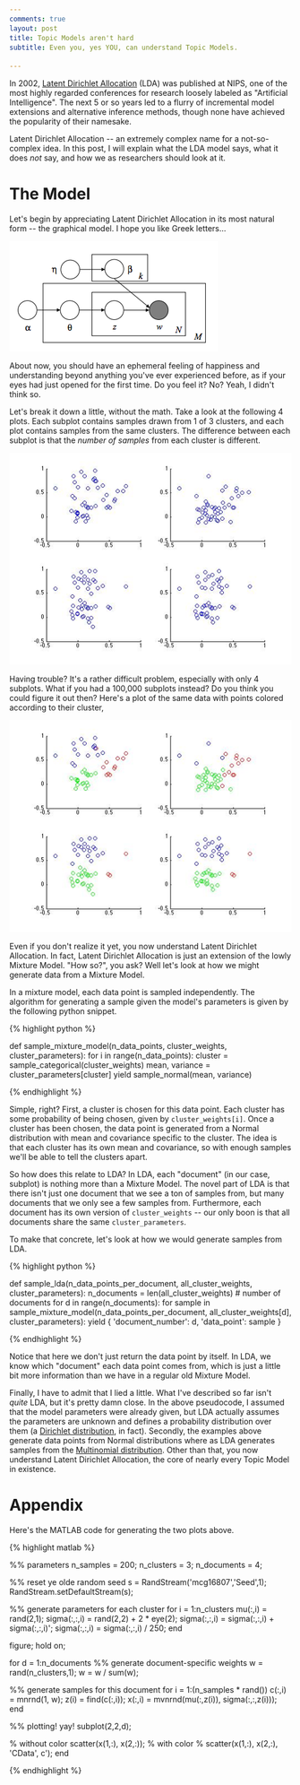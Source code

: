 ```yaml
---
comments: true
layout: post
title: Topic Models aren't hard
subtitle: Even you, yes YOU, can understand Topic Models.

---
```


  In 2002, [Latent Dirichlet Allocation][lda] (LDA) was published at NIPS, one
of the most highly regarded conferences for research loosely labeled as
"Artificial Intelligence". The next 5 or so years led to a flurry of
incremental model extensions and alternative inference methods, though none
have achieved the popularity of their namesake.

  Latent Dirichlet Allocation -- an extremely complex name for a not-so-complex
idea. In this post, I will explain what the LDA model says, what it does _not_
say, and how we as researchers should look at it.

The Model
=========

  Let's begin by appreciating Latent Dirichlet Allocation in its most natural
form -- the graphical model.  I hope you like Greek letters...

<div class="img-center">
  <img src="/assets/img/lda/graphical-model.png"></img>
</div>

  About now, you should have an ephemeral feeling of happiness and
understanding beyond anything you've ever experienced before, as if your eyes
had just opened for the first time.  Do you feel it? No? Yeah, I didn't think
so.

  Let's break it down a little, without the math.  Take a look at the following
4 plots.  Each subplot contains samples drawn from 1 of 3 clusters, and each
plot contains samples from the same clusters.  The difference between each
subplot is that the _number of samples_ from each cluster is different.

<div class="img-center">
  <img src="/assets/img/lda/gaussians-nocolor.jpg"></img>
</div>

  Having trouble?  It's a rather difficult problem, especially with only 4
subplots. What if you had a 100,000 subplots instead? Do you think you could
figure it out then?  Here's a plot of the same data with points colored
according to their cluster,

<div class="img-center">
  <img src="/assets/img/lda/gaussians-color.jpg"></img>
</div>

  Even if you don't realize it yet, you now understand Latent Dirichlet
Allocation. In fact, Latent Dirichlet Allocation is just an extension of the
lowly Mixture Model.  "How so?", you ask?  Well let's look at how we might
generate data from a Mixture Model.

  In a mixture model, each data point is sampled independently. The algorithm
for generating a sample given the model's parameters is given by the following
python snippet.

{% highlight python %}

def sample_mixture_model(n_data_points, cluster_weights, cluster_parameters):
  for i in range(n_data_points):
    cluster = sample_categorical(cluster_weights)
    mean, variance = cluster_parameters[cluster]
    yield sample_normal(mean, variance)

{% endhighlight %}

  Simple, right?  First, a cluster is chosen for this data point. Each cluster
has some probability of being chosen, given by `cluster_weights[i]`.  Once a
cluster has been chosen, the data point is generated from a Normal distribution
with mean and covariance specific to the cluster.  The idea is that each
cluster has its own mean and covariance, so with enough samples we'll be able
to tell the clusters apart.

  So how does this relate to LDA?  In LDA, each "document" (in our case,
subplot) is nothing more than a Mixture Model. The novel part of LDA is that
there isn't just one document that we see a ton of samples from, but many
documents that we only see a few samples from.  Furthermore, each document has
its own version of `cluster_weights` -- our only boon is that all documents
share the same `cluster_parameters`.

  To make that concrete, let's look at how we would generate samples from LDA.

{% highlight python %}

def sample_lda(n_data_points_per_document, all_cluster_weights, cluster_parameters):
  n_documents = len(all_cluster_weights)  # number of documents
  for d in range(n_documents):
    for sample in sample_mixture_model(n_data_points_per_document,
                                       all_cluster_weights[d],
                                       cluster_parameters):
      yield {
        'document_number': d,
        'data_point': sample
      }

{% endhighlight %}

  Notice that here we don't just return the data point by itself.  In LDA, we
know which "document" each data point comes from, which is just a little bit
more information than we have in a regular old Mixture Model.

  Finally, I have to admit that I lied a little.  What I've described so far
isn't _quite_ LDA, but it's pretty damn close.  In the above pseudocode, I
assumed that the model parameters were already given, but LDA actually
assumes the parameters are unknown and defines a probability distribution over
them (a [Dirichlet distribution][dirichlet], in fact).  Secondly, the examples
above generate data points from Normal distributions where as LDA generates
samples from the [Multinomial distribution][multinomial]. Other than that, you
now understand Latent Dirichlet Allocation, the core of nearly every Topic
Model in existence.

Appendix
========

[lda]: http://www.cs.princeton.edu/~blei/papers/BleiNgJordan2003.pdf
[multinomial]: http://en.wikipedia.org/wiki/Multinomial_distribution
[dirichlet]: http://en.wikipedia.org/wiki/Dirichlet_distribution
[gibbs]: http://www.pnas.org/content/101/suppl.1/5228.full.pdf
[spectral]: http://arxiv.org/abs/1210.7559


Here's the MATLAB code for generating the two plots above.

{% highlight matlab %}

%% parameters
n_samples = 200;
n_clusters = 3;
n_documents = 4;

%% reset ye olde random seed
s = RandStream('mcg16807','Seed',1);
RandStream.setDefaultStream(s);

%% generate parameters for each cluster
for i = 1:n_clusters
  mu(:,i) = rand(2,1);
  sigma(:,:,i) = rand(2,2) + 2 * eye(2);
  sigma(:,:,i) = sigma(:,:,i) + sigma(:,:,i)';
  sigma(:,:,i) = sigma(:,:,i) / 250;
end

figure;
hold on;

for d = 1:n_documents
  %% generate document-specific weights
  w = rand(n_clusters,1);
  w = w / sum(w);

  %% generate samples for this document
  for i = 1:(n_samples * rand())
    c(:,i) = mnrnd(1, w);
    z(i) = find(c(:,i));
    x(:,i) = mvnrnd(mu(:,z(i)), sigma(:,:,z(i)));
  end

  %% plotting! yay!
  subplot(2,2,d);

  % without color
  scatter(x(1,:), x(2,:));
  % with color
  % scatter(x(1,:), x(2,:), 'CData', c');
end

{% endhighlight %}

